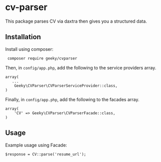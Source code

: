 cv-parser
===================

This package parses CV via daxtra then gives you a structured data.

## Installation

Install using composer:
    
     composer require geeky/cvparser

Then, in `config/app.php`, add the following to the service providers array.

    array(
       ...
        Geeky\CVParser\CVParserServiceProvider::class,
    )
    
Finally, in `config/app.php`, add the following to the facades array.

    array(
        'CV' => Geeky\CVParser\CVParserFacade::class,
    )

## Usage

Example usage using Facade:
    
    $response = CV::parse('resume_url');
    



